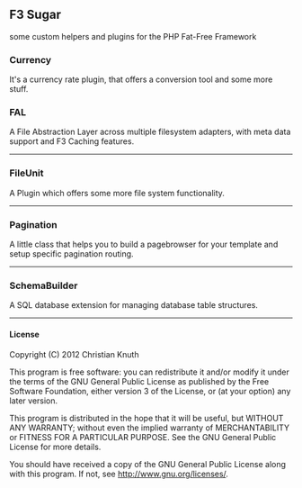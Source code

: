 ## F3 Sugar
some custom helpers and plugins for the PHP Fat-Free Framework


### Currency

It's a currency rate plugin, that offers a conversion tool and some more stuff.

### FAL

A File Abstraction Layer across multiple filesystem adapters, with meta data support and F3 Caching features.

***


### FileUnit

A Plugin which offers some more file system functionality.

***


### Pagination

A little class that helps you to build a pagebrowser for your template and setup specific pagination routing.

***


### SchemaBuilder

A SQL database extension for managing database table structures.

***



#### License

Copyright (C) 2012 Christian Knuth

This program is free software: you can redistribute it and/or modify
it under the terms of the GNU General Public License as published by
the Free Software Foundation, either version 3 of the License, or
(at your option) any later version.

This program is distributed in the hope that it will be useful,
but WITHOUT ANY WARRANTY; without even the implied warranty of
MERCHANTABILITY or FITNESS FOR A PARTICULAR PURPOSE.  See the
GNU General Public License for more details.

You should have received a copy of the GNU General Public License
along with this program.  If not, see <http://www.gnu.org/licenses/>.